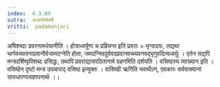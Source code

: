 ```yaml
---
index:  4.3.69
sutra:  अध्यायेष्वेवर्षेः
vritti:  padamanjari
---
```


अषिशब्दाः प्रवरनामधेयानीति । होत्राध्वर्युणा च प्रव्रियन्त इति प्रवराः = भृग्वादयः, तद्यथा भार्गवच्यावनाप्रवानौर्वजामदग्नेति होता, जमदग्निवदुर्ववदप्रवानवच्च्यवनवद्भृगुवदित्यध्वर्युः । एतेन यद्यपि मन्त्रदर्शिष्वृपिशब्दः प्रसिद्धः, तथापि प्रवराद्यायपठितानामे ग्रहणमिति दर्शयति । वसिष्ठस्य व्याख्यान इति । वसिष्ठेन दृष्टो मन्त्र उपचाराद् वसिष्ठ इत्युक्तः ।
वासिष्ठी ऋगिति भवार्थेऽण्, एवकारः सर्ववाक्यानां सावधारणत्वज्ञापनार्थः ।।
